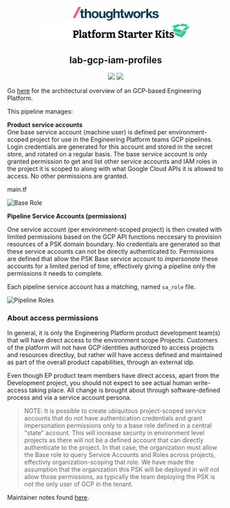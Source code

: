 <div align="center">
	<p>
		<img alt="Thoughtworks Logo" src="https://raw.githubusercontent.com/ThoughtWorks-DPS/static/master/thoughtworks_flamingo_wave.png?sanitize=true" width=200 /><br />
		<img alt="EMPC Title" src="https://raw.githubusercontent.com/ThoughtWorks-DPS/static/master/EMPCPlatformStarterKitsImage.png?sanitize=true" width=350/><br />
		<h2>lab-gcp-iam-profiles</h2>
		<a href="https://opensource.org/licenses/MIT"><img src="https://img.shields.io/github/license/ThoughtWorks-DPS/psk-gcp-iam-profiles"></a> <a href="https://console.cloud.google.com"><img src="https://img.shields.io/badge/-deployed-blank.svg?style=social&logo=googlecloud"></a>
	</p>
</div>


Go [here](https://github.com/ThoughtWorks-DPS/psk-gcp-documentation/blob/master/doc/architecture.md) for the architectural overview of an GCP-based Engineering Platform.  

This pipeline manages:    

**Product service accounts**  
One base service account (machine user) is defined per environment-scoped project for use in the Engineering Platform teams GCP pipelines. Login credentials are generated for this account and stored in the secret store, and rotated on a regular basis.  The base service account is only granted permission to get and list other service accounts and IAM roles in the project it is scoped to along with what Google Cloud APIs it is allowed to access.  No other permissions are granted.

main.tf

![Base Role](doc/PSK_Base_SA.png)

**Pipeline Service Accounts (permissions)**  

One service account (per environment-scoped project) is then created with limited permissions based on the GCP API functions neccesary to provision resources of a PSK domain boundary.  No credentials are generated so that these service accounts can not be directly authenticated to. Permissions are defined that allow the PSK Base service account to _impersonate_ these accounts for a limited period of time, effectively giving a pipeline only the permissions it needs to complete.

Each pipeline service account has a matching, named `sa_role` file.  

![Pipeline Roles](doc/PSK_Pipeline_roles.png)

### About access permissions  

In general, it is only the Engineering Platform product development team(s) that will have direct access to the environment scope Projects. Customers of the platform will not have GCP identities authorized to access projects and resources directluy, but rather will have access defined and maintained as part of the overall product capabilities, through an external idp.  

Even though EP product team members have direct access, apart from the Development project, you should not expect to see actual human write-access taking place. All change is brought about through software-defined process and via a service account persona.  

> NOTE: It is possible to create ubiquitous project-scoped service accounts that do not have authentication credentials and grant impersonation permissions only to a base role defined in a central "state" account.  This will increase security in environment level projects as there will not be a defined account that can directly authenticate to the project.  In that case, the organization must allow the Base role to query Service Accounts and Roles across projects, effectivly organization-scoping that role.  We have made the assumption that the organization this PSK will be deployed in will not allow those permissions, as typically the team deploying the PSK is not the only user of GCP in the tenant.

Maintainer notes found [here](doc/maintainer_notes.md).
